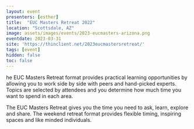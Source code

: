 ```yaml
---
layout: event
presenters: [esther]
title:  "EUC Masters Retreat 2022"
location: "Scottsdale, AZ"
image: assets/images/events/2023-eucmasters-arizona.png
eventdate: 2023-03-31
site: 'https://thinclient.net/2023eucmastersretreat/'
tags: [event]
hidden: false
toc: false
---
```

he EUC Masters Retreat format provides practical learning opportunities by allowing you to work side by side with peers and hand-picked experts. Topics are selected by attendees and you determine how much time you want to spend in each area.

The EUC Masters Retreat gives you the time you need to ask, learn, explore and share. The weekend retreat format provides flexible timing, inspiring spaces and like minded individuals.